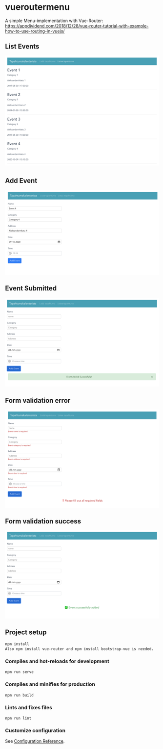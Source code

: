 # vueroutermenu
A simple Menu-implementation with Vue-Router: https://appdividend.com/2018/12/28/vue-router-tutorial-with-example-how-to-use-routing-in-vuejs/

## List Events
![listEvents](src/assets/listEvents.png)
## Add Event
![addEvent](src/assets/addEvent.png)
## Event Submitted
![submitted](src/assets/submitted.png)
## Form validation error
![formValidationError](src/assets/formValidationError.png)
## Form validation success
![formValidationSuccess](src/assets/formValidationSuccess.png)

## Project setup
```
npm install
Also npm install vue-router and npm install bootstrap-vue is needed.
```

### Compiles and hot-reloads for development
```
npm run serve
```

### Compiles and minifies for production
```
npm run build
```

### Lints and fixes files
```
npm run lint
```

### Customize configuration
See [Configuration Reference](https://cli.vuejs.org/config/).


